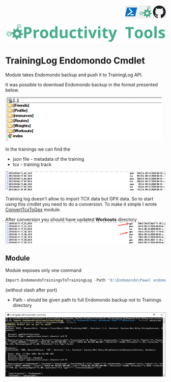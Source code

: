 <!--Category:Powershell--> 
 <p align="right">
    <a href="https://www.powershellgallery.com/packages/ProductivityTools.TrainingLog.Endomondo/"><img src="Images/Header/Powershell_border_40px.png" /></a>
    <a href="http://productivitytools.tech/import-modulesfromdirectory/"><img src="Images/Header/ProductivityTools_green_40px_2.png" /><a> 
    <a href="https://github.com/ProductivityTools-TrainingLog/ProductivityTools.TrainingLog.Endomondo.Cmdlet"><img src="Images/Header/Github_border_40px.png" /></a>
</p>
<p align="center">
    <a href="http://productivitytools.tech/">
        <img src="Images/Header/LogoTitle_green_500px.png" />
    </a>
</p>


# TrainingLog Endomondo Cmdlet

Module takes Endomondo backup and push it to TrainingLog API.
<!--more-->

It was possible to download Endomondo backup in the format presented below.

<!--og-image-->
![Endomondo backup](Images/EndomondoBackup.png)

In the trainings we can find the 
- json file - metadata of the training 
- tcx - training track

![Trainings](Images/EndomondoInitialTrainings.png)

Training log doesn't allow to import TCX data but GPX data. So to start using this cmdlet you need to do a conversion. To make it simple I wrote [ConvertTcxToGpx](https://github.com/pwujczyk/ProductivityTools.ConvertTcx2Gpx) module. 

After conversion you should have updated **Workouts** directory
![Training with GPX](Images/EndomondoTrainingsWithGPX.png)

## Module

Module exposes only one command

```powershell
Import-EndomondoTrainingsToTrainingLog -Path "d:\Endomondo\Pawel endomondo-2020-12-08Working\" -Account pwujczyk5 -TrainingLogApiAddress https://localhost:5001 -Verbose
```

(without slash after port)

- Path - should be given path to full Endomondo backup not to Trainings directory

![Import](Images/Import.png)
